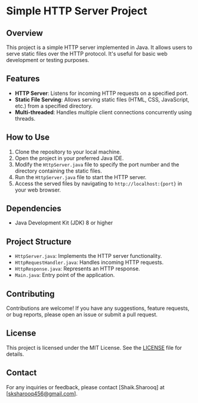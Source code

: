 # Simple HTTP Server Project

## Overview
This project is a simple HTTP server implemented in Java. It allows users to serve static files over the HTTP protocol. It's useful for basic web development or testing purposes.

## Features
- **HTTP Server**: Listens for incoming HTTP requests on a specified port.
- **Static File Serving**: Allows serving static files (HTML, CSS, JavaScript, etc.) from a specified directory.
- **Multi-threaded**: Handles multiple client connections concurrently using threads.

## How to Use
1. Clone the repository to your local machine.
2. Open the project in your preferred Java IDE.
3. Modify the `HttpServer.java` file to specify the port number and the directory containing the static files.
4. Run the `HttpServer.java` file to start the HTTP server.
5. Access the served files by navigating to `http://localhost:{port}` in your web browser.


## Dependencies
- Java Development Kit (JDK) 8 or higher

## Project Structure
- `HttpServer.java`: Implements the HTTP server functionality.
- `HttpRequestHandler.java`: Handles incoming HTTP requests.
- `HttpResponse.java`: Represents an HTTP response.
- `Main.java`: Entry point of the application.

## Contributing
Contributions are welcome! If you have any suggestions, feature requests, or bug reports, please open an issue or submit a pull request.

## License
This project is licensed under the MIT License. See the [LICENSE](LICENSE) file for details.

## Contact
For any inquiries or feedback, please contact [Shaik.Sharooq] at [sksharooq456@gmail.com].








